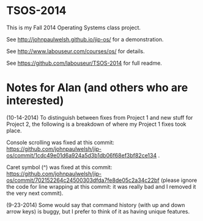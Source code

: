 TSOS-2014
=========

This is my Fall 2014 Operating Systems class project.

See http://johnpaulwelsh.github.io/jip-os/ for a demonstration.

See http://www.labouseur.com/courses/os/ for details.

See https://github.com/labouseur/TSOS-2014 for full readme.


Notes for Alan (and others who are interested)
==============================================

(10-14-2014) To distinguish between fixes from Project 1 and new stuff for Project 2, the following is a breakdown of where my Project 1 fixes took place.

Console scrolling was fixed at this commit: https://github.com/johnpaulwelsh/jip-os/commit/1cdc49e01d6a924a5d3b1db06f68ef3bf82ce134 .

Caret symbol (^) was fixed at this commit: https://github.com/johnpaulwelsh/jip-os/commit/702152264c24500303dfda7fe8de05c2a34c22bf (please ignore the code for line wrapping at this commit: it was really bad and I removed it the very next commit).


(9-23-2014) Some would say that command history (with up and down arrow keys) is buggy,
but I prefer to think of it as having unique features.
